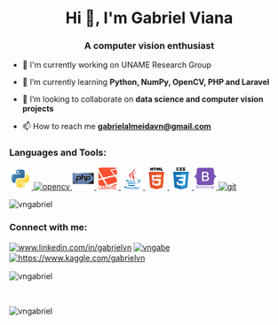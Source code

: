 <h1 align="center">Hi 👋, I'm Gabriel Viana</h1>
<h3 align="center">A computer vision enthusiast</h3>

- 🔭 I'm currently working on UNAME Research Group

- 🌱 I’m currently learning **Python, NumPy, OpenCV, PHP and Laravel**

- 👯 I’m looking to collaborate on **data science and computer vision projects**

- 📫 How to reach me **gabrielalmeidavn@gmail.com**

<h3 align="left">Languages and Tools:</h3>
<p align="left">  
<a href="https://www.python.org" target="_blank" rel="noreferrer"> <img src="https://raw.githubusercontent.com/devicons/devicon/master/icons/python/python-original.svg" alt="python" width="40" height="40"/> </a> 
<a href="https://opencv.org/" target="_blank" rel="noreferrer"> <img src="https://www.vectorlogo.zone/logos/opencv/opencv-icon.svg" alt="opencv" width="40" height="40"/> </a>
<a href="https://www.php.net" target="_blank" rel="noreferrer"> <img src="https://raw.githubusercontent.com/devicons/devicon/master/icons/php/php-original.svg" alt="php" width="40" height="40"/> </a> 
<a href="https://laravel.com/" target="_blank" rel="noreferrer"> <img src="https://raw.githubusercontent.com/devicons/devicon/master/icons/laravel/laravel-plain-wordmark.svg" alt="laravel" width="40" height="40"/> </a> 
<a href="https://www.java.com" target="_blank" rel="noreferrer"> <img src="https://raw.githubusercontent.com/devicons/devicon/master/icons/java/java-original.svg" alt="java" width="40" height="40"/> </a> 
<a href="https://www.w3.org/html/" target="_blank" rel="noreferrer"> <img src="https://raw.githubusercontent.com/devicons/devicon/master/icons/html5/html5-original-wordmark.svg" alt="html5" width="40" height="40"/> </a> 
<a href="https://www.w3schools.com/css/" target="_blank" rel="noreferrer"> <img src="https://raw.githubusercontent.com/devicons/devicon/master/icons/css3/css3-original-wordmark.svg" alt="css3" width="40" height="40"/> </a>
<a href="https://getbootstrap.com" target="_blank" rel="noreferrer"> <img src="https://raw.githubusercontent.com/devicons/devicon/master/icons/bootstrap/bootstrap-plain-wordmark.svg" alt="bootstrap" width="40" height="40"/> </a>
<a href="https://git-scm.com/" target="_blank" rel="noreferrer"> <img src="https://www.vectorlogo.zone/logos/git-scm/git-scm-icon.svg" alt="git" width="40" height="40"/> </a> 
</p>

<p><img align="center" src="https://github-readme-stats.vercel.app/api/top-langs?username=vngabriel&show_icons=true&locale=en&layout=compact&theme=dark" alt="vngabriel" /></p>

<h3 align="left">Connect with me:</h3>
<p align="left">
<a href="https://linkedin.com/in/www.linkedin.com/in/gabrielvn" target="blank"><img align="center" src="https://raw.githubusercontent.com/rahuldkjain/github-profile-readme-generator/master/src/images/icons/Social/linked-in-alt.svg" alt="www.linkedin.com/in/gabrielvn" height="30" width="40" /></a>
<a href="https://twitter.com/vngabe" target="blank"><img align="center" src="https://raw.githubusercontent.com/rahuldkjain/github-profile-readme-generator/master/src/images/icons/Social/twitter.svg" alt="vngabe" height="30" width="40" /></a>
<a href="https://kaggle.com/https://www.kaggle.com/gabrielvn" target="blank"><img align="center" src="https://raw.githubusercontent.com/rahuldkjain/github-profile-readme-generator/master/src/images/icons/Social/kaggle.svg" alt="https://www.kaggle.com/gabrielvn" height="30" width="40" /></a>
</p>

<p><img align="center" src="https://github-readme-stats.vercel.app/api?username=vngabriel&show_icons=true&locale=en&theme=dark" alt="vngabriel" /></p>

<br/>

<p><img align="center" src="https://github-readme-streak-stats.herokuapp.com/?user=vngabriel&theme=dark" alt="vngabriel" /></p>
